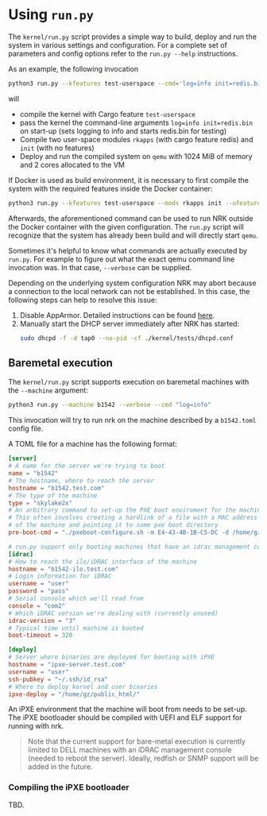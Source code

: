 # Using `run.py`

The `kernel/run.py` script provides a simple way to build, deploy and run the
system in various settings and configuration. For a complete set of parameters
and config options refer to the `run.py --help` instructions.

As an example, the following invocation

```bash
python3 run.py --kfeatures test-userspace --cmd='log=info init=redis.bin' --mods rkapps init --ufeatures rkapps:redis --machine qemu --qemu-settings='-m 1024M' --qemu-cores 2
```

will

- compile the kernel with Cargo feature `test-userspace`
- pass the kernel the command-line arguments `log=info init=redis.bin` on
  start-up (sets logging to info and starts redis.bin for testing)
- Compile two user-space modules `rkapps` (with cargo feature redis) and `init`
  (with no features)
- Deploy and run the compiled system on `qemu` with 1024 MiB of memory and 2
  cores allocated to the VM

If Docker is used as build environment, it is necessary to first compile the
system with the required features inside the Docker container:
```bash
python3 run.py --kfeatures test-userspace --mods rkapps init --ufeatures rkapps:redis -n
```
Afterwards, the aforementioned command can be used to run NRK outside the
Docker container with the given configuration. The `run.py` script will
recognize that the system has already been build and will directly start
`qemu`.

Sometimes it's helpful to know what commands are actually executed by `run.py`.
For example to figure out what the exact qemu command line invocation was. In
that case, `--verbose` can be supplied.

Depending on the underlying system configuration NRK may abort because a
connection to the local network can not be established. In this case, the
following steps can help to resolve this issue:
1. Disable AppArmor. Detailed instructions can be found
   [here](../configuration/CI.md#disable-apparmor).
1. Manually start the DHCP server immediately after NRK has started:
   ```bash
   sudo dhcpd -f -d tap0 --no-pid -cf ./kernel/tests/dhcpd.conf
   ```

## Baremetal execution

The `kernel/run.py` script supports execution on baremetal machines with
the `--machine` argument:

```bash
python3 run.py --machine b1542 --verbose --cmd "log=info"
```

This invocation will try to run nrk on the machine described by a
`b1542.toml` config file.

A TOML file for a machine has the following format:

```toml
[server]
# A name for the server we're trying to boot
name = "b1542"
# The hostname, where to reach the server
hostname = "b1542.test.com"
# The type of the machine
type = "skylake2x"
# An arbitrary command to set-up the PXE boot enviroment for the machine
# This often involves creating a hardlink of a file with a MAC address
# of the machine and pointing it to some pxe boot directory
pre-boot-cmd = "./pxeboot-configure.sh -m E4-43-4B-1B-C5-DC -d /home/gz/pxe"

# run.py support only booting machines that have an idrac management console:
[idrac]
# How to reach the ilo/iDRAC interface of the machine
hostname = "b1542-ilo.test.com"
# Login information for iDRAC
username = "user"
password = "pass"
# Serial console which we'll read from
console = "com2"
# Which iDRAC version we're dealing with (currently unused)
idrac-version = "3"
# Typical time until machine is booted
boot-timeout = 320

[deploy]
# Server where binaries are deployed for booting with iPXE
hostname = "ipxe-server.test.com"
username = "user"
ssh-pubkey = "~/.ssh/id_rsa"
# Where to deploy kernel and user binaries
ipxe-deploy = "/home/gz/public_html/"
```

An iPXE environment that the machine will boot from needs to be set-up. The iPXE
bootloader should be compiled with UEFI and ELF support for running with nrk.

> Note that the current support for bare-metal execution is currently limited to
> DELL machines with an iDRAC management console (needed to reboot the server).
> Ideally, redfish or SNMP support will be added in the future.

### Compiling the iPXE bootloader

TBD.
